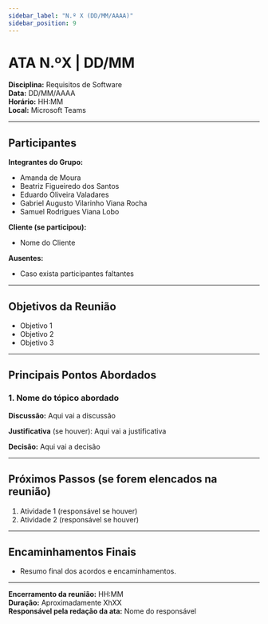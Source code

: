 ```yaml
---
sidebar_label: "N.º X (DD/MM/AAAA)"
sidebar_position: 9
---
```


# ATA N.ºX | DD/MM

**Disciplina:** Requisitos de Software  
**Data:** DD/MM/AAAA  
**Horário:** HH:MM  
**Local:** Microsoft Teams

---

## Participantes

**Integrantes do Grupo:**
- Amanda de Moura  
- Beatriz Figueiredo dos Santos  
- Eduardo Oliveira Valadares  
- Gabriel Augusto Vilarinho Viana Rocha  
- Samuel Rodrigues Viana Lobo  

**Cliente (se participou):**
- Nome do Cliente

**Ausentes:**  
- Caso exista participantes faltantes

---

## Objetivos da Reunião
- Objetivo 1
- Objetivo 2
- Objetivo 3

---

## Principais Pontos Abordados

### 1. Nome do tópico abordado
**Discussão:** Aqui vai a discussão

**Justificativa** (se houver): Aqui vai a justificativa

**Decisão:** Aqui vai a decisão

---

## Próximos Passos (se forem elencados na reunião)
1. Atividade 1 (responsável se houver)
2. Atividade 2 (responsável se houver)

---

## Encaminhamentos Finais
- Resumo final dos acordos e encaminhamentos.

---

**Encerramento da reunião:** HH:MM  
**Duração:** Aproximadamente XhXX  
**Responsável pela redação da ata:** Nome do responsável
